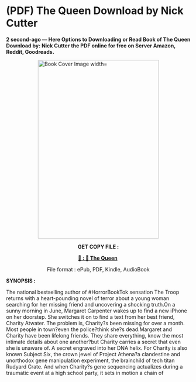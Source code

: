# (PDF) The Queen Download by Nick Cutter

<p><strong>2 second-ago &mdash; Here Options to Downloading or Read Book of The Queen Download by: Nick Cutter the PDF online for free on Server Amazon, Reddit, Goodreads.</strong></p><p><a href="https://us.ebookarea.xyz/?book=199797559-the-queen"><img style="display: block; margin-left: auto; margin-right: auto;" src="https://i.gr-assets.com/images/S/compressed.photo.goodreads.com/books/1697755106l/199797559.jpg" alt="Book Cover Image width=" width="330" height="488" /></a></p><p style="text-align: center;"><strong>GET COPY FILE :</strong></p><p style="text-align: center;"><strong><a href="https://us.ebookarea.xyz/?book=199797559-the-queen" target="_blank" rel="noopener">📢 : 🔗 The Queen</a>&nbsp;</strong></p><p style="text-align: center;">File format : ePub, PDF, Kindle, AudioBook</p><p><strong>SYNOPSIS :</strong></p><p>The national bestselling author of #HorrorBookTok sensation The Troop returns with a heart-pounding novel of terror about a young woman searching for her missing friend and uncovering a shocking truth.On a sunny morning in June, Margaret Carpenter wakes up to find a new iPhone on her doorstep. She switches it on to find a text from her best friend, Charity Atwater. The problem is, Charity?s been missing for over a month. Most people in town?even the police?think she?s dead.Margaret and Charity have been lifelong friends. They share everything, know the most intimate details about one another?but Charity carries a secret that even she is unaware of. A secret engraved into her DNA helix. For Charity is also known Subject Six, the crown jewel of Project Athena?a clandestine and unorthodox gene manipulation experiment, the brainchild of tech titan Rudyard Crate. And when Charity?s gene sequencing actualizes during a traumatic event at a high school party, it sets in motion a chain of </p>
